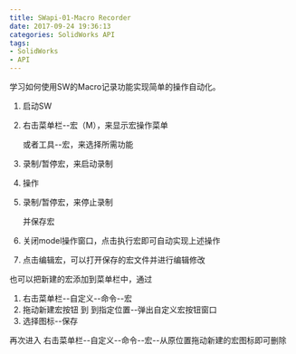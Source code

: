 ```yaml
---
title: SWapi-01-Macro Recorder
date: 2017-09-24 19:36:13
categories: SolidWorks API
tags: 
- SolidWorks
- API
---
```


学习如何使用SW的Macro记录功能实现简单的操作自动化。

1. 启动SW

2. 右击菜单栏--宏（M），来显示宏操作菜单

   或者工具--宏，来选择所需功能

3. 录制/暂停宏，来启动录制

4. 操作

5. 录制/暂停宏，来停止录制

   并保存宏

6. 关闭model操作窗口，点击执行宏即可自动实现上述操作

7. 点击编辑宏，可以打开保存的宏文件并进行编辑修改

也可以把新建的宏添加到菜单栏中，通过

1. 右击菜单栏--自定义--命令--宏
2. 拖动新建宏按钮 到 到指定位置--弹出自定义宏按钮窗口
3. 选择图标--保存

再次进入 右击菜单栏--自定义--命令--宏--从原位置拖动新建的宏图标即可删除
